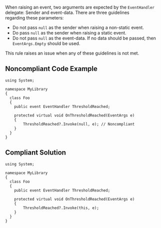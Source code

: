 
When raising an event, two arguments are expected by the `EventHandler` delegate: Sender and event-data. There are three guidelines<br>regarding these parameters:

- Do not pass `null` as the sender when raising a non-static event.
- Do pass `null` as the sender when raising a static event.
- Do not pass `null` as the event-data. If no data should be passed, then `EventArgs.Empty` should be used.


This rule raises an issue when any of these guidelines is not met.

## Noncompliant Code Example


    using System;
    
    namespace MyLibrary
    {
      class Foo
      {
        public event EventHandler ThresholdReached;
    
        protected virtual void OnThresholdReached(EventArgs e)
        {
            ThresholdReached?.Invoke(null, e); // Noncompliant
        }
      }
    }


## Compliant Solution


    using System;
    
    namespace MyLibrary
    {
      class Foo
      {
        public event EventHandler ThresholdReached;
    
        protected virtual void OnThresholdReached(EventArgs e)
        {
            ThresholdReached?.Invoke(this, e);
        }
      }
    }

